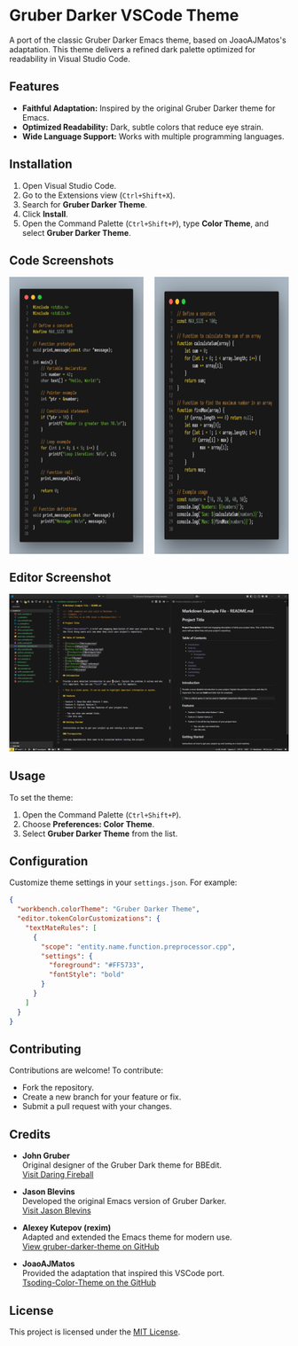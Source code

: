 # Gruber Darker VSCode Theme

A port of the classic Gruber Darker Emacs theme, based on JoaoAJMatos's adaptation. This theme delivers a refined dark palette optimized for readability in Visual Studio Code.

## Features

- **Faithful Adaptation:** Inspired by the original Gruber Darker theme for Emacs.
- **Optimized Readability:** Dark, subtle colors that reduce eye strain.
- **Wide Language Support:** Works with multiple programming languages.

## Installation

1. Open Visual Studio Code.
2. Go to the Extensions view (`Ctrl+Shift+X`).
3. Search for **Gruber Darker Theme**.
4. Click **Install**.
5. Open the Command Palette (`Ctrl+Shift+P`), type **Color Theme**, and select **Gruber Darker Theme**.

## Code Screenshots

<div style="display: flex; justify-content: space-between;">
    <img src="img/showcase_c.png" alt="C Code Screenshot" style="height: 500px; width: 48%;">
    <img src="img/showcase_js.png" alt="JavaScript Code Screenshot" style="height: 500px; width: 48%;">
</div>

## Editor Screenshot

![Gruber Darker Theme Showcase](img/editor.png)

## Usage

To set the theme:

1. Open the Command Palette (`Ctrl+Shift+P`).
2. Choose **Preferences: Color Theme**.
3. Select **Gruber Darker Theme** from the list.

## Configuration

Customize theme settings in your `settings.json`. For example:

```json
{
  "workbench.colorTheme": "Gruber Darker Theme",
  "editor.tokenColorCustomizations": {
    "textMateRules": [
      {
        "scope": "entity.name.function.preprocessor.cpp",
        "settings": {
          "foreground": "#FF5733",
          "fontStyle": "bold"
        }
      }
    ]
  }
}
```

## Contributing

Contributions are welcome! To contribute:

- Fork the repository.
- Create a new branch for your feature or fix.
- Submit a pull request with your changes.

## Credits

- **John Gruber**  
  Original designer of the Gruber Dark theme for BBEdit.  
  [Visit Daring Fireball](https://daringfireball.net/projects/bbcolors/schemes/)

- **Jason Blevins**  
  Developed the original Emacs version of Gruber Darker.  
  [Visit Jason Blevins](https://jblevins.org/projects/emacs-color-themes/)

- **Alexey Kutepov (rexim)**  
  Adapted and extended the Emacs theme for modern use.  
  [View gruber-darker-theme on GitHub](https://github.com/rexim/gruber-darker-theme)

- **JoaoAJMatos**  
  Provided the adaptation that inspired this VSCode port.  
  [Tsoding-Color-Theme on the GitHub](https://github.com/JoaoAJMatos/Tsoding-Color-Theme)

## License

This project is licensed under the [MIT License](LICENSE).
